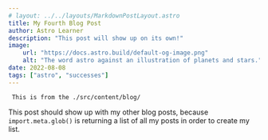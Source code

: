 ```yaml
---
# layout: ../../layouts/MarkdownPostLayout.astro
title: My Fourth Blog Post
author: Astro Learner
description: "This post will show up on its own!"
image:
    url: "https://docs.astro.build/default-og-image.png"
    alt: "The word astro against an illustration of planets and stars."
date: 2022-08-08
tags: ["astro", "successes"]
---
```

<code> This is from the ./src/content/blog/ </code>

This post should show up with my other blog posts, because `import.meta.glob()` is returning a list of all my posts in order to create my list.